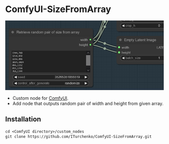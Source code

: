 # ComfyUI-SizeFromArray

![SizeFromArray Preview](example.png "SizeFromArray Preview")  

- Custom node for [ComfyUI](https://github.com/comfyanonymous/ComfyUI).
- Add node that outputs random pair of width and height from given array.

## Installation
```
cd <ComfyUI directory>/custom_nodes
git clone https://github.com/ITurchenko/ComfyUI-SizeFromArray.git
```